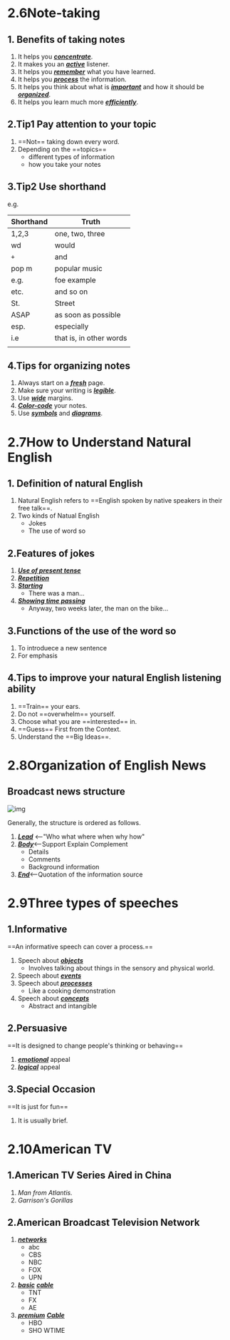 # 2.6Note-taking

## 1. Benefits of taking notes

1. It helps you ***<u>concentrate</u>***.
2. It makes you an ***<u>active</u>*** listener.
3. It helps you ***<u>remember</u>*** what you have learned.
4. It helps you ***<u>process</u>*** the information.
5. It helps you think about what is ***<u>important</u>*** and how it should be ***<u>organized</u>***.
6. It helps you learn much more ***<u>efficiently</u>***.



## 2.Tip1 Pay attention to your topic

1. ==Not== taking down every word.
2. Depending on the ==topics==
   + different types of information
   + how you take your notes



## 3.Tip2 Use shorthand

e.g.

| Shorthand | Truth                   |
| --------- | ----------------------- |
| 1,2,3     | one, two, three         |
| wd        | would                   |
| `+`       | and                     |
| pop m     | popular music           |
| e.g.      | foe example             |
| etc.      | and so on               |
| St.       | Street                  |
| ASAP      | as soon as possible     |
| esp.      | especially              |
| i.e       | that is, in other words |
|           |                         |







## 4.Tips for organizing notes

1. Always start on a ***<u>fresh</u>*** page.
2. Make sure your writing is ***<u>legible</u>***.
3. Use ***<u>wide</u>*** margins.
4. ***<u>Color-code</u>*** your notes.
5. Use ***<u>symbols</u>*** and ***<u>diagrams</u>***.



# 2.7How to Understand Natural English

## 1. Definition of natural English

1. Natural English refers to ==English spoken by native speakers in their free talk==.
2. Two kinds of Natual English
   + Jokes
   + The use of word so



## 2.Features of jokes

1. ***<u>Use of present tense</u>***
2. ***<u>Repetition</u>***
3. ***<u>Starting</u>***
   + There was a man...
4. ***<u>Showing time passing</u>***
   + Anyway, two weeks later, the man on the bike...



## 3.Functions of the use of the word so

1. To introduece a new sentence
2. For emphasis



## 4.Tips to improve your natural English listening ability

1. ==Train== your ears.
2. Do not ==overwhelm== yourself.
3. Choose what you are ==interested== in.
4. ==Guess== First from the Context.
5. Understand the ==Big Ideas==.





# 2.8Organization of English News

## Broadcast news structure

![img](https://wx2.sinaimg.cn/mw690/005LasY6gy1ge6f5laamjj30im096wi1.jpg)



Generally, the structure is ordered as follows.

1. ***<u>Lead</u>*** <--"Who what where when why how"
2. ***<u>Body</u>***<--Support Explain Complement
   + Details
   + Comments
   + Background information
3. ***<u>End</u>***<--Quotation of the information source



# 2.9Three types of speeches

## 1.Informative

==An informative speech can cover a process.==

1. Speech about ***<u>objects</u>***
   + Involves talking about things in the sensory and physical world.
2. Speech about ***<u>events</u>***
3. Speech about ***<u>processes</u>***
   + Like a cooking demonstration
4. Speech about ***<u>concepts</u>***
   + Abstract and intangible

## 2.Persuasive

==It is designed to change people's thinking or behaving==

1. ***<u>emotional</u>*** appeal
2. ***<u>logical</u>*** appeal



## 3.Special Occasion

==It is just for fun==

1. It is usually brief.



# 2.10American TV

## 1.American TV Series Aired in China

1. *Man from Atlantis.*
2. *Garrison's Gorillas*



## 2.American Broadcast Television Network

1. ***<u>networks</u>***
   + abc
   + CBS
   + NBC
   + FOX
   + UPN
2. ***<u>basic</u>*** ***<u>cable</u>***
   + TNT
   + FX
   + AE
3. ***<u>premium</u>*** ***<u>Cable</u>***
   + HBO
   + SHO WTIME